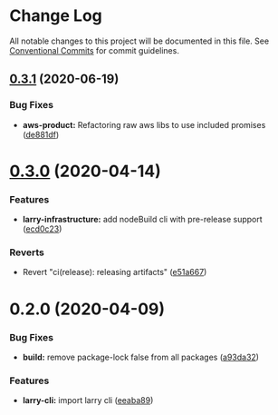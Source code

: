 # Change Log

All notable changes to this project will be documented in this file.
See [Conventional Commits](https://conventionalcommits.org) for commit guidelines.

## [0.3.1](https://github.com/MonsterMakes/larry-cli/compare/@monstermakes/larry-cli@0.3.0...@monstermakes/larry-cli@0.3.1) (2020-06-19)


### Bug Fixes

* **aws-product:** Refactoring raw aws libs to use included promises ([de881df](https://github.com/MonsterMakes/larry-cli/commit/de881dfc60d0938fc0acd489a1d033a114f8583a))





# [0.3.0](https://github.com/MonsterMakes/larry-cli/compare/@monstermakes/larry-cli@0.2.0...@monstermakes/larry-cli@0.3.0) (2020-04-14)


### Features

* **larry-infrastructure:** add nodeBuild cli with pre-release support ([ecd0c23](https://github.com/MonsterMakes/larry-cli/commit/ecd0c23a6a56e1592cc421c2457f420e351848c5))


### Reverts

* Revert "ci(release): releasing artifacts" ([e51a667](https://github.com/MonsterMakes/larry-cli/commit/e51a667fc8bc57afd1338725472da486025f4edd))





# 0.2.0 (2020-04-09)


### Bug Fixes

* **build:** remove package-lock false from all packages ([a93da32](https://github.com/MonsterMakes/larry-cli/commit/a93da32c37446fc03ce20e01a44d71d2f2831e9d))


### Features

* **larry-cli:** import larry cli ([eeaba89](https://github.com/MonsterMakes/larry-cli/commit/eeaba893d1d1558ee2600a32763d9b34143042db))
